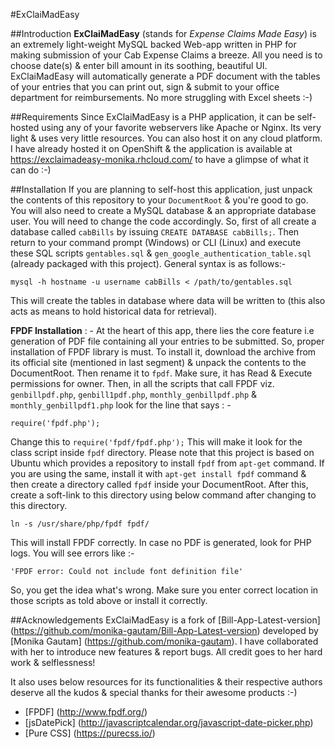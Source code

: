 #ExClaiMadEasy

##Introduction
**ExClaiMadEasy** (stands for *Expense Claims Made Easy*) is an extremely light-weight MySQL backed Web-app written in PHP for making submission of your Cab Expense Claims a breeze. All you need is to choose date(s) & enter bill amount in its soothing, beautiful UI. ExClaiMadEasy will automatically generate a PDF document with the tables of your entries that you can print out, sign & submit to your office department for reimbursements. No more struggling with Excel sheets :-)

##Requirements
Since ExClaiMadEasy is a PHP application, it can be self-hosted using any of your favorite webservers like Apache or Nginx. Its very light & uses very little resources. You can also host it on any cloud platform. I have already hosted it on OpenShift & the application is available at https://exclaimadeasy-monika.rhcloud.com/ to have a glimpse of what it can do :-)

##Installation
If you are planning to self-host this application, just unpack the contents of this repository to your ``DocumentRoot`` & you're good to go. You will also need to create a MySQL database & an appropriate database user. You will need to change the code accordingly. So, first of all create a database called ``cabBills`` by issuing ``CREATE DATABASE cabBills;``. Then return to your command prompt (Windows) or CLI (Linux) and execute these SQL scripts ``gentables.sql`` & ``gen_google_authentication_table.sql`` (already packaged with this project). General syntax is as follows:-
```
mysql -h hostname -u username cabBills < /path/to/gentables.sql
```
This will create the tables in database where data will be written to (this also acts as means to hold historical data for retrieval).

**FPDF Installation** : - At the heart of this app, there lies the core feature i.e generation of PDF file containing all your entries to be submitted. So, proper installation of FPDF library is must. To install it, download the archive from its official site (mentioned in last segment) & unpack the contents to the DocumentRoot. Then rename it to ``fpdf``. Make sure, it has Read & Execute permissions for owner. Then, in all the scripts that call FPDF viz. ``genbillpdf.php``, ``genbill1pdf.php``, ``monthly_genbillpdf.php`` & ``monthly_genbillpdf1.php`` look for the line that says : -
```
require('fpdf.php');
```
Change this to ``require('fpdf/fpdf.php');`` This will make it look for the class script inside ``fpdf`` directory.
Please note that this project is based on Ubuntu which provides a repository to install ``fpdf`` from ``apt-get`` command. If you are using the same, install it with ``apt-get install fpdf`` command & then create a directory called ``fpdf`` inside your DocumentRoot. After this, create a soft-link to this directory using below command after changing to this directory.
```
ln -s /usr/share/php/fpdf fpdf/
```
This will install FPDF correctly. In case no PDF is generated, look for PHP logs. You will see errors like :-
```
'FPDF error: Could not include font definition file'
```
So, you get the idea what's wrong. Make sure you enter correct location in those scripts as told above or install it correctly.

##Acknowledgements
ExClaiMadEasy is a fork of [Bill-App-Latest-version] (https://github.com/monika-gautam/Bill-App-Latest-version) developed by [Monika Gautam] (https://github.com/monika-gautam). I have collaborated with her to introduce new features & report bugs. All credit goes to her hard work & selflessness!

It also uses below resources for its functionalities & their respective authors deserve all the kudos & special thanks for their awesome products :-)

* [FPDF] (http://www.fpdf.org/)
* [jsDatePick] (http://javascriptcalendar.org/javascript-date-picker.php)
* [Pure CSS] (https://purecss.io/)
